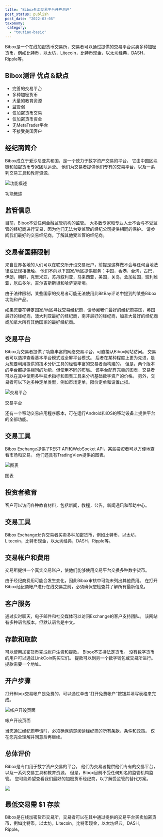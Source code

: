 ```yaml
---
title: "Bibox外汇交易平台开户测评"
post_status: publish
post_date: "2022-03-08"
taxonomy:
 category: 
  - "toutiao-basic"
---
```


Bibox是一个在线加密货币交易所，交易者可以通过提供的交易平台买卖多种加密货币，例如比特币，以太坊，Litecoin，比特币现金，以太坊经典，DASH，Ripple等。

## Bibox测评 优点＆缺点
- 完善的交易平台
- 多种加密货币
- 大量的教育资源
- 监管弱
- 仅加密货币交易
- 仅加密货币资金
- 无MetaTrader平台
- 不接受美国客户


## 经纪商简介

Bibox成立于爱沙尼亚共和国，是一个致力于数字资产交易的平台。 它由中国区块链和加密货币专家团队运营。 他们为交易者提供他们专有的交易平台，以及一系列交易工具和教育资源。

![功能概述](https://cdn.fendou.la/funstoutiao/2020/11/Bibox-Review-Features-Overview.png "功能概述")

功能概述

## 监管信息

目前，Bibox不受任何金融监管机构的监管。 大多数专家和专业人士不会与不受监管的经纪商进行交易，因为他们无法为受监管的经纪公司提供相同的保护。 请参阅我们最好的交易经纪商，了解其他受监管的经纪商。

## 交易者国籍限制

来自世界各地的人们可以在联交所开设交易账户，前提是这样做不会与任何当地法律或法规相抵触。 他们不向以下国家/地区提供服务：中国，香港，台湾，古巴，伊朗，朝鲜，克里米亚，苏丹叙利亚，马来西亚，美国，关岛，孟加拉国，玻利维亚，厄瓜多尔，吉尔吉斯斯坦和哈萨克斯坦。

由于法律限制，某些国家的交易者可能无法使用此BitBay评论中提到的某些Bibox功能和产品。

如果您要在特定国家/地区寻找交易经纪商，请参阅我们最好的经纪商美国，英国最好的经纪商，澳大利亚最好的经纪商，南非最好的经纪商，加拿大最好的经纪商或加拿大所有其他国家的最好经纪商。

## 交易平台

Bibox为交易者提供了功能丰富的网络交易平台，可直接从Bibox网站访问。 交易者可以选择查看基本平台模式或全屏平台模式。 后者在某种程度上更为先进，是为想要利用提供的技术分析工具的经验丰富的交易者而构建的。 但是，两个版本的平台都提供相同的功能，但使用不同的布局。 该平台配有完善的图表，交易者可以在其中使用多种技术指标和图表工具来分析基础数字资产的价格。 另外，交易者可以下达多种定单类型，例如市场定单，限价定单和设置止损。

![交易平台](https://cdn.fendou.la/funstoutiao/2020/11/Bibox-Review-Trading-Platform.png "交易平台")

交易平台

还有一个移动交易应用程序版本，可在运行Android和iOS的移动设备上提供平台的全部功能。

## 交易工具

Bibox Exchange提供了REST API和WebSocket API，某些投资者可以方便地查看市场和交易。 他们还具有TradingView提供的图表。

![图表](https://cdn.fendou.la/funstoutiao/2020/11/Bibox-Review-Charts.png "图表")

图表

## 投资者教育

客户可以访问各种教育材料，包括新闻，教程，公告，新闻通讯和帮助中心。

## 交易工具

Bibox Exchange允许交易者买卖多种加密货币，例如比特币，以太坊，Litecoin，比特币现金，以太坊经典，DASH，Ripple等。

## 交易帐户和费用

交易所提供一个真实交易账户，使他们能够使用交易平台交换多种数字货币。

由于经纪商费用可能会发生变化，因此Bibox审核中可能未列出其他费用。 在打开Bibox经纪商帐户进行在线交易之前，必须确保您检查并了解所有最新信息。

## 客户服务

通过实时聊天，电子邮件和社交媒体可以访问Exchange的客户支持团队。 该网站有多种语言版本，但默认语言是中文。

## 存款和取款

可以使用加密货币完成帐户注资和提款。 Bibox不支持法定货币。 没有数字货币的用户可以通过LinkCoin购买它们。 提款可以到另一个数字钱包或交易所进行。 提款需要一个地址。

## 开户步骤

打开Bibox交易帐户是免费的，可以通过单击“打开免费帐户”按钮并填写表格来完成。

![帐户开设页面](https://cdn.fendou.la/funstoutiao/2020/11/Bibox-Review-Account-Opening-Page.png "帐户开设页面")

帐户开设页面

当您通过经纪商申请时，必须确保清楚阅读经纪商的所有条款，条件和政策。 仅在您完全理解并同意后再继续。

## 总体评价

Bibox是专门用于数字资产交易的平台。 他们为交易者提供他们专有的交易平台，以及一系列交易工具和教育资源。 但是，Bibox目前不受任何知名的监管机构监管。 您可能希望查看我们最好的加密货币经纪商，以了解受监管的替代方案。

![](https://cdn.fendou.la/funstoutiao/2020/11/Bibox-Logo.png)

## 最低交易需 $1 存款

Bibox是在线加密货币交易所，交易者可以在其中通过提供的交易平台买卖加密货币，例如比特币，以太坊，Litecoin，比特币现金，以太坊经典，DASH，Ripple。

